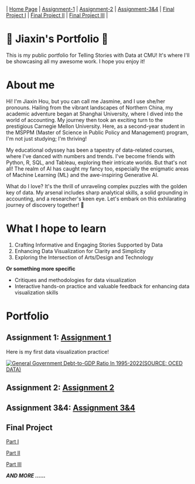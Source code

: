 | [Home Page](https://jasmine54.github.io/Data-Visualization/) | [Assignment-1](Assignment-1) | [Assignment-2](Assignment-2) | [Assignment-3&4](Assignment-3&264) | [Final Project I](final-project-part-1) | [Final Project II](final-project-part-2) | [Final Project III](final-project-part-3) |

# 🌟 Jiaxin's Portfolio 🌟
This is my public portfolio for Telling Stories with Data at CMU! It's where I'll be showcasing all my awesome work. I hope you enjoy it!

# About me
Hi! I'm Jiaxin Hou, but you can call me Jasmine, and I use she/her pronouns. Hailing from the vibrant landscapes of Northern China, my academic adventure began at Shanghai University, where I dived into the world of accounting. My journey then took an exciting turn to the prestigious Carnegie Mellon University. Here, as a second-year student in the MSPPM (Master of Science in Public Policy and Management) program, I'm not just studying; I'm thriving!

My educational odyssey has been a tapestry of data-related courses, where I've danced with numbers and trends. I've become friends with Python, R, SQL, and Tableau, exploring their intricate worlds. But that's not all! The realm of AI has caught my fancy too, especially the enigmatic areas of Machine Learning (ML) and the awe-inspiring Generative AI.

What do I love? It's the thrill of unraveling complex puzzles with the golden key of data. My arsenal includes sharp analytical skills, a solid grounding in accounting, and a researcher's keen eye. Let's embark on this exhilarating journey of discovery together! 🚀

# What I hope to learn
 
1. Crafting Informative and Engaging Stories Supported by Data
2. Enhancing Data Visualization for Clarity and Simplicity
3. Exploring the Intersection of Arts/Design and Technology

**Or something more specific** 
- Critiques and methodologies for data visualization
- Interactive hands-on practice and valuable feedback for enhancing data visualization skills


# Portfolio

## Assignment 1: [Assignment 1](https://github.com/Jasmine54/Data-Visualization/blob/main/Assignment-1.md)
Here is my first data visualization practice!

<div class='tableauPlaceholder' id='viz1706561844009' style='position: relative'><noscript><a href='#'><img alt='General Government Debt-to-GDP Ratio In 1995-2022(SOURCE: OCED DATA) ' src='https:&#47;&#47;public.tableau.com&#47;static&#47;images&#47;Go&#47;GovernmentDebt-to-GDPRatio&#47;GeneralGovernmentDebt&#47;1_rss.png' style='border: none' /></a></noscript><object class='tableauViz'  style='display:none;'><param name='host_url' value='https%3A%2F%2Fpublic.tableau.com%2F' /> <param name='embed_code_version' value='3' /> <param name='site_root' value='' /><param name='name' value='GovernmentDebt-to-GDPRatio&#47;GeneralGovernmentDebt' /><param name='tabs' value='no' /><param name='toolbar' value='yes' /><param name='static_image' value='https:&#47;&#47;public.tableau.com&#47;static&#47;images&#47;Go&#47;GovernmentDebt-to-GDPRatio&#47;GeneralGovernmentDebt&#47;1.png' /> <param name='animate_transition' value='yes' /><param name='display_static_image' value='yes' /><param name='display_spinner' value='yes' /><param name='display_overlay' value='yes' /><param name='display_count' value='yes' /><param name='language' value='zh-CN' /></object></div>
<script type='text/javascript'>                    
 var divElement = document.getElementById('viz1706561844009');                    
 var vizElement = divElement.getElementsByTagName('object')[0];                    
 vizElement.style.width='100%';vizElement.style.height=(divElement.offsetWidth*0.75)+'px';                    
 var scriptElement = document.createElement('script');                    
 scriptElement.src = 'https://public.tableau.com/javascripts/api/viz_v1.js';                    
 vizElement.parentNode.insertBefore(scriptElement, vizElement);                
</script>  

## Assignment 2: [Assignment 2](https://github.com/Jasmine54/Data-Visualization/blob/main/Assignment-2.md)


## Assignment 3&4: [Assignment 3&4](https://github.com/Jasmine54/Data-Visualization/blob/main/Assignment-3%264.md)



## Final Project
[Part I](https://github.com/Jasmine54/Data-Visualization/blob/main/final-project-part-1.md)

[Part II](https://github.com/Jasmine54/Data-Visualization/blob/main/final-project-part-2.md)

[Part III](https://github.com/Jasmine54/Data-Visualization/blob/main/final-project-part-3.md)



***AND MORE ......***

